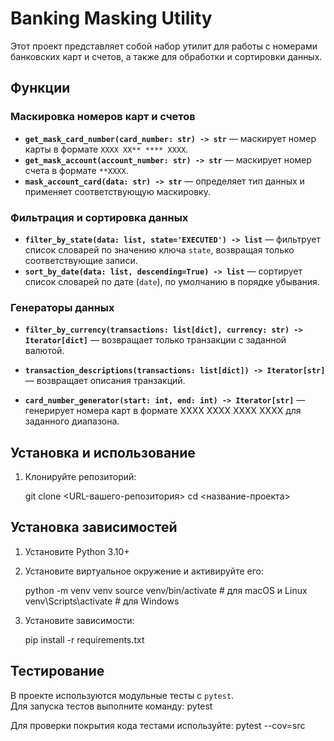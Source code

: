 # Banking Masking Utility

Этот проект представляет собой набор утилит для работы с номерами банковских карт и счетов, а также для обработки и сортировки данных.

## Функции

### Маскировка номеров карт и счетов  
- **`get_mask_card_number(card_number: str) -> str`** — маскирует номер карты в формате `XXXX XX** **** XXXX`.  
- **`get_mask_account(account_number: str) -> str`** — маскирует номер счета в формате `**XXXX`.  
- **`mask_account_card(data: str) -> str`** — определяет тип данных и применяет соответствующую маскировку.  

### Фильтрация и сортировка данных  
- **`filter_by_state(data: list, state='EXECUTED') -> list`** — фильтрует список словарей по значению ключа `state`, возвращая только соответствующие записи.  
- **`sort_by_date(data: list, descending=True) -> list`** — сортирует список словарей по дате (`date`), по умолчанию в порядке убывания.  

### Генераторы данных
- **`filter_by_currency(transactions: list[dict], currency: str) -> Iterator[dict]`** — возвращает только транзакции с заданной валютой.

- **`transaction_descriptions(transactions: list[dict]) -> Iterator[str]`** — возвращает описания транзакций.
 
- **`card_number_generator(start: int, end: int) -> Iterator[str]`** — генерирует номера карт в формате XXXX XXXX XXXX XXXX для заданного диапазона.

## Установка и использование

1. Клонируйте репозиторий:

   git clone <URL-вашего-репозитория>
   cd <название-проекта>
   
## Установка зависимостей  

1. Установите Python 3.10+  
2. Установите виртуальное окружение и активируйте его:

   python -m venv venv
   source venv/bin/activate  # для macOS и Linux
   venv\Scripts\activate  # для Windows
3. Установите зависимости:

   pip install -r requirements.txt 

## Тестирование
В проекте используются модульные тесты с `pytest`.  
Для запуска тестов выполните команду:
    pytest

Для проверки покрытия кода тестами используйте:
   pytest --cov=src
